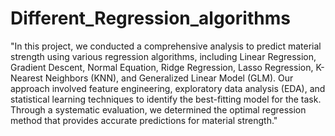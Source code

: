 # Different_Regression_algorithms
"In this project, we conducted a comprehensive analysis to predict material strength using various regression algorithms, including Linear Regression, Gradient Descent, Normal Equation, Ridge Regression, Lasso Regression, K-Nearest Neighbors (KNN), and Generalized Linear Model (GLM). Our approach involved feature engineering, exploratory data analysis (EDA), and statistical learning techniques to identify the best-fitting model for the task. Through a systematic evaluation, we determined the optimal regression method that provides accurate predictions for material strength."
